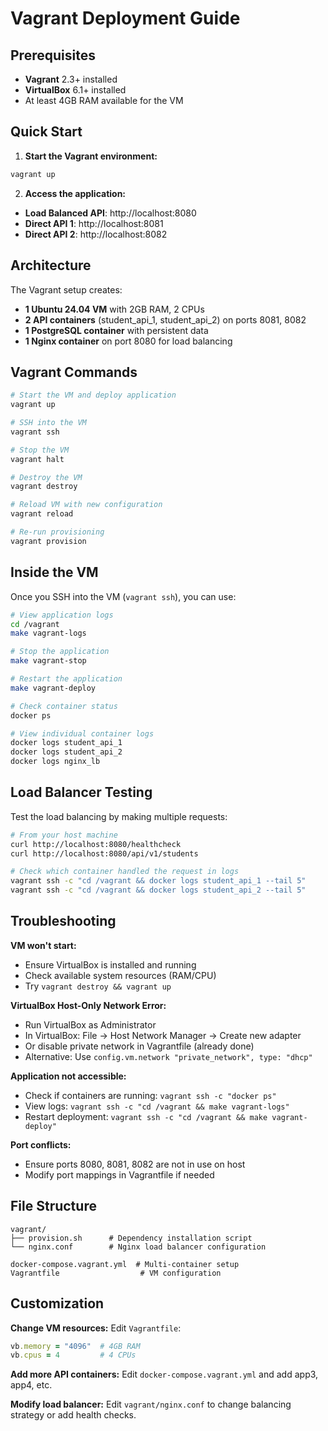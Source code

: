 # Vagrant Deployment Guide

## Prerequisites

- **Vagrant** 2.3+ installed
- **VirtualBox** 6.1+ installed
- At least 4GB RAM available for the VM

## Quick Start

1. **Start the Vagrant environment:**
```bash
vagrant up
```

2. **Access the application:**
- **Load Balanced API**: http://localhost:8080
- **Direct API 1**: http://localhost:8081  
- **Direct API 2**: http://localhost:8082

## Architecture

The Vagrant setup creates:
- **1 Ubuntu 24.04 VM** with 2GB RAM, 2 CPUs
- **2 API containers** (student_api_1, student_api_2) on ports 8081, 8082
- **1 PostgreSQL container** with persistent data
- **1 Nginx container** on port 8080 for load balancing

## Vagrant Commands

```bash
# Start the VM and deploy application
vagrant up

# SSH into the VM
vagrant ssh

# Stop the VM
vagrant halt

# Destroy the VM
vagrant destroy

# Reload VM with new configuration
vagrant reload

# Re-run provisioning
vagrant provision
```

## Inside the VM

Once you SSH into the VM (`vagrant ssh`), you can use:

```bash
# View application logs
cd /vagrant
make vagrant-logs

# Stop the application
make vagrant-stop

# Restart the application
make vagrant-deploy

# Check container status
docker ps

# View individual container logs
docker logs student_api_1
docker logs student_api_2
docker logs nginx_lb
```

## Load Balancer Testing

Test the load balancing by making multiple requests:

```bash
# From your host machine
curl http://localhost:8080/healthcheck
curl http://localhost:8080/api/v1/students

# Check which container handled the request in logs
vagrant ssh -c "cd /vagrant && docker logs student_api_1 --tail 5"
vagrant ssh -c "cd /vagrant && docker logs student_api_2 --tail 5"
```

## Troubleshooting

**VM won't start:**
- Ensure VirtualBox is installed and running
- Check available system resources (RAM/CPU)
- Try `vagrant destroy && vagrant up`

**VirtualBox Host-Only Network Error:**
- Run VirtualBox as Administrator
- In VirtualBox: File → Host Network Manager → Create new adapter
- Or disable private network in Vagrantfile (already done)
- Alternative: Use `config.vm.network "private_network", type: "dhcp"`

**Application not accessible:**
- Check if containers are running: `vagrant ssh -c "docker ps"`
- View logs: `vagrant ssh -c "cd /vagrant && make vagrant-logs"`
- Restart deployment: `vagrant ssh -c "cd /vagrant && make vagrant-deploy"`

**Port conflicts:**
- Ensure ports 8080, 8081, 8082 are not in use on host
- Modify port mappings in Vagrantfile if needed

## File Structure

```
vagrant/
├── provision.sh      # Dependency installation script
└── nginx.conf        # Nginx load balancer configuration

docker-compose.vagrant.yml  # Multi-container setup
Vagrantfile                  # VM configuration
```

## Customization

**Change VM resources:**
Edit `Vagrantfile`:
```ruby
vb.memory = "4096"  # 4GB RAM
vb.cpus = 4         # 4 CPUs
```

**Add more API containers:**
Edit `docker-compose.vagrant.yml` and add app3, app4, etc.

**Modify load balancer:**
Edit `vagrant/nginx.conf` to change balancing strategy or add health checks.